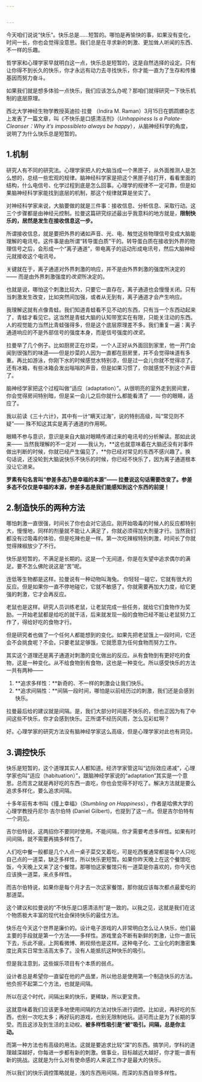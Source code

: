 ```yaml
---


---
```


<p>今天咱们说说“快乐”。快乐总是……短暂的。哪怕是再愉快的事，如果没有变化，时间一长，你也会觉得没意思。我们总是在寻求新的刺激、更加耸人听闻的东西、不一样的乐趣。</p>
<p>哲学家和心理学家早就明白这一点，快乐总是短暂的，这是自然选择的设定。只有让你得不到长久的快乐，你才永远有动力去寻找快乐，你才能一直为了生存和传播基因而努力奋斗。</p>
<p>如果我们就是想多体验一点快乐，我们应该怎么办呢？那咱们就得研究一下快乐机制的底层原理。</p>
<p>西北大学神经生物学教授英迪拉·拉曼 （Indira M. Raman）3月15日在鹦鹉螺杂志上发表了一篇文章，叫《不快乐是口感清洁剂》（<em>Unhappiness Is a Palate-Cleanser：Why it’s impossibleto always be happy</em>），从脑神经科学的角度，说明了为什么快乐总是短暂的。</p>
<h2 id="机制">1.机制</h2>
<p>研究人有不同的研究法。心理学家把人的大脑当成一个黑匣子，从外面推测人是怎么想的，总结一些宏观的规律。脑神经科学家是把这个黑匣子给打开，看看里面的结构，什么电信号、化学过程到底是怎么回事。心理学的规律不一定可靠，但是如果脑神经科学家能找到底层的机制，那这个规律就算是坐实了。</p>
<p>对神经科学家来说，大脑要做的就是三件事：接收信息、分析信息、采取行动。这三个步骤都是由神经元控制。拉曼这篇研究综述最出乎我意料的地方就是，<strong>限制快乐的，居然是发生在接收信息这一步。</strong></p>
<p>所谓接收信息，就是要把外界的诸如声音、光、电、触觉这些物理信号变成大脑能理解的电讯号。这件事是由所谓“转导蛋白质”干的。转导蛋白质在接收到外界的物理信号之后，会形成一个“离子通道”，带电离子的运动形成电讯号，然后大脑神经元就接收这个电讯号。</p>
<p>关键就在于，离子通道对外界刺激的响应，并不是由外界刺激的强度所决定的 —— 而是由外界刺激强度的<em>改变</em>所决定的。</p>
<p>也就是说，哪怕这个刺激比较大，只要它一直存在，离子通道也会慢慢关闭。只有当刺激发生改变，比如突然间加强，或者从无到有，离子通道才会产生响应。</p>
<p>我理解这就有点像青蛙。我们知道青蛙看不见不动的东西，只有当一个东西动起来了，青蛙才看见它。这当然是青蛙大脑的认知带宽实在有限，只能关注动的东西。人的视觉能力当然比青蛙强得多，但是这个底层原理差不多。我们重复一遍：离子通道响应的不是外部信号的强度本身，而是信号强度的<em>改变</em>。</p>
<p>拉曼举了几个例子。比如厨房正在炒菜，一个人正好从外面回到家里，他一开门会闻到很强烈的味道——但是炒菜的人因为一直都在厨房里，并不会觉得味道有多重。再比如游泳，你刚下水的时候感觉水特别凉，但是过一会儿你就不觉得凉了。还有冰箱，有些冰箱会发出嗡嗡的声音，但是如果习惯了，你就感觉不到这个声音了。</p>
<p>脑神经学家把这个过程叫做“适应（adaptation）”。从很明亮的室外走到房间里，你会觉得房间特别暗，但是呆一会儿之后你就什么都能看清了 —— 你的眼睛，适应了。</p>
<p>我以前读《三十六计》，其中有一计“瞒天过海”，说的特别高级，叫“常见则不疑”—— 殊不知这其实是离子通道的作用啊。</p>
<p>眼睛不参与意识，意识是来自大脑对眼睛传递过来的电讯号的分析解读。那如此说来—— 当然我理解的不一定对 ——我认为，**这也就意味着在大脑还没有对事件做出判断的时候，你就已经产生偏见了，**你已经对常见的东西不感兴趣了。换句话说，还没轮到大脑说快乐不快乐的时候，你已经不快乐了，因为离子通道根本没让它进来。</p>
<p><strong>罗素有句名言叫“参差多态乃是幸福的本源”—— 拉曼说这句话需要改变了。参差多态不仅仅是幸福的本源，参差多态是我们能感知到这个东西的前提！</strong></p>
<h2 id="制造快乐的两种方法">2.制造快乐的两种方法</h2>
<p>哪怕刺激一直很强，时间长了你也会对它适应。刚开始吸毒的时候人的反应都特别大，慢慢地，同样的剂量就不能让人满足了，你就必须得加大剂量才行。当然我们都没有过吸毒的体验，但是吃辣也是一样。第一次吃辣椒特别刺激，时间长了你就觉得辣椒放少了不行。</p>
<p>快乐是短暂的，不满足是长期的。这是一个无间道，你是在失望中追求偶尔的满足。要不怎么佛陀说这是“苦”呢。</p>
<p>连低等生物都是这样。拉曼说有一种动物叫海兔。 你轻轻一碰它，它就有很大的反应。但是如果你一直不停地碰它，它就不敏感了。你就需要再加大力度，给它更强的刺激，它才会再反应。</p>
<p>老鼠也是这样。研究人员训练老鼠，让老鼠完成一些任务，就给它们食物作为奖励。一开始老鼠都是给吃的就干活，后来就发现一般的食物已经不能让老鼠努力工作了，得给好吃的食物才行。</p>
<p>但是研究者也做了一个任何人都能想到的变化。如果先把老鼠饿上一段时间，它还会不会挑食呢？不会。只要老鼠足够饿，它就愿意为任何食物而努力工作。</p>
<p>其实这个道理还是离子通道对刺激的变化做出的反应。从有食物到有更好吃的食物，这是一种变化。从不给食物到有食物，这也是一种变化。所以感受快乐的方法一共有两种——</p>
<ol>
<li>**追求多样性：**新奇的、不一样的刺激会让我们快乐。</li>
<li>**追求间隔性：**间隔一段时间，哪怕是以前经历过的刺激，我们还是会感到快乐。</li>
</ol>
<p>拉曼最后给的建议就是间隔。是，我们大部分时间是不快乐的，但也正因为有了中间这些不快乐，你才会感到快乐。正所谓不经历风雨，怎么见彩虹啊？</p>
<p>好。心理学家的研究方法没有脑神经学家这么高级，但是心理学家对此也有洞见。</p>
<h2 id="调控快乐">3.调控快乐</h2>
<p>快乐是短暂的，这个道理其实人人都知道。经济学家管这叫“边际效应递减”，心理学家也叫“适应（habituation）”，跟脑神经学家说的“adaptation”其实是一个意思。总而言之就是再好吃的东西一直吃，你也会觉得不好吃了。解决方法就是要么追求多样化，要么追求间隔。</p>
<p>十多年前有本书叫《撞上幸福》（<em>Stumbling on Happiness</em>），作者是哈佛大学的心理学教授丹尼尔·吉尔伯特 (Daniel Gilbert)，也提到了这一点。但是吉尔伯特有一个洞见。</p>
<p>吉尔伯特说，这两招你不要同时使用。不能间隔，你才需要考虑多样性。如果有时间间隔，就不需要再搞多样性了。</p>
<p>人们吃中餐一般都是几个人点一桌子菜交叉着吃，可是吃西餐通常都是每个人只吃自己点的一道菜，缺乏多样性，所以快乐更短暂。如果你昨天晚上在这个餐馆吃饭，今天晚上又来了这个餐馆，那哪怕这家餐馆只有一道菜是你喜欢的，你今天也应该换一道菜，来点多样性。</p>
<p>而吉尔伯特说，如果你是每个月才去一次这家餐馆，那你就应该每次都点最爱吃的那道菜。</p>
<p>这个建议和拉曼说的“不快乐是口感清洁剂”是一致的。以我之见，这就是我们在这个物质极大丰富的现代社会保持快乐的最佳方法。</p>
<p>快乐在今天这个世界是廉价的。设计电子游戏的人非常明白怎么让人快乐，他们最主要的手段就是第一个方法——多样性。游戏里会不断有新鲜的刺激，让你一直玩下去，乐此不疲。上网看微博、刷视频也是这样。这种电子化、工业化的刺激密集度比真实日常生活高太多了。没有人能抵抗这种快乐的吸引。</p>
<p>但是我注意到，这些娱乐项目有个本质的弱点。</p>
<p>设计者总是希望你一直留在他的产品里，所以他总是使用第一个制造快乐的方法。他负担不起第二个方法，也就是间隔。</p>
<p>所以在这个时代，间隔出来的快乐，更稀缺，所以更宝贵。</p>
<p>这就意味着我们应该更多地使用间隔的方法对快乐进行调控。比如说，再好吃的东西，也别一次吃太多；再好玩的游戏，也别无限制地玩。适可而止是为了长期的享受。而且这涉及到生活的主动权。<strong>被多样性吸引是“被”吸引。间隔，总是你主动。</strong></p>
<p>而第一种方法也有高级的用法。这就是要追求比较“深”的东西。搞学问，学科的道理越深越好，你每进一步都有新的刺激。做事业，目标越远大越好，你才能一直有新的挑战。这就是为什么对有使命感的人来说工作才是最大的快乐。</p>
<p>所以我们的快乐调控策略就是，浅的东西用间隔，而深的东西自带多样性。</p>

